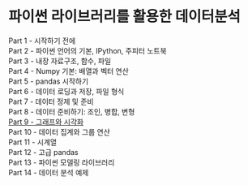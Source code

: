 # 파이썬 라이브러리를 활용한 데이터분석
Part 1 - 시작하기 전에  
Part 2 - 파이썬 언어의 기본, IPython, 주피터 노트북  
Part 3 - 내장 자료구조, 함수, 파일  
Part 4 - Numpy 기본: 배열과 벡터 연산  
Part 5 - pandas 시작하기  
Part 6 - 데이터 로딩과 저장, 파일 형식  
Part 7 - 데이터 정제 및 준비  
Part 8 - 데이터 준비하기: 조인, 병합, 변형  
[Part 9 - 그래프와 시각화](https://github.com/Jung-YongHan/Data-Engineering/tree/main/DataAnalysisUsingPythonLibrary/Part%209_%EA%B7%B8%EB%9E%98%ED%94%84%EC%99%80%20%EC%8B%9C%EA%B0%81%ED%99%94)  
Part 10 - 데이터 집계와 그룹 연산  
Part 11 - 시계열  
Part 12 - 고급 pandas  
Part 13 - 파이썬 모델링 라이브러리  
Part 14 - 데이터 분석 예제  

